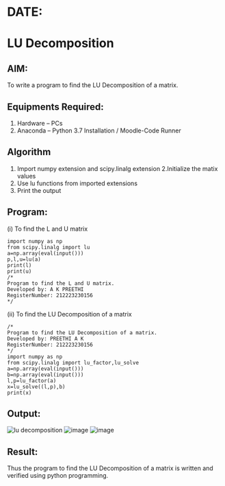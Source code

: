 # DATE:
# LU Decomposition 

## AIM:
To write a program to find the LU Decomposition of a matrix.

## Equipments Required:
1. Hardware – PCs
2. Anaconda – Python 3.7 Installation / Moodle-Code Runner

## Algorithm

  1. Import numpy extension and scipy.linalg extension
  2.Initialize the matix values
  3. Use lu functions from imported extensions
  4. Print the output

## Program:
(i) To find the L and U matrix
```
import numpy as np
from scipy.linalg import lu
a=np.array(eval(input()))
p,l,u=lu(a)
print(l)
print(u)
/*
Program to find the L and U matrix.
Developed by: A K PREETHI
RegisterNumber: 212223230156
*/
```
(ii) To find the LU Decomposition of a matrix
```
/*
Program to find the LU Decomposition of a matrix.
Developed by: PREETHI A K
RegisterNumber: 212223230156
*/
import numpy as np
from scipy.linalg import lu_factor,lu_solve
a=np.array(eval(input()))
b=np.array(eval(input()))
l,p=lu_factor(a)
x=lu_solve((l,p),b)
print(x)
```

## Output:
![lu decomposition]()
![image](https://github.com/user-attachments/assets/4642a31c-f272-484a-a4aa-d2c5706d2224)
![image](https://github.com/user-attachments/assets/8c313324-6070-414e-9988-f7adaf77efaf)



## Result:
Thus the program to find the LU Decomposition of a matrix is written and verified using python programming.


